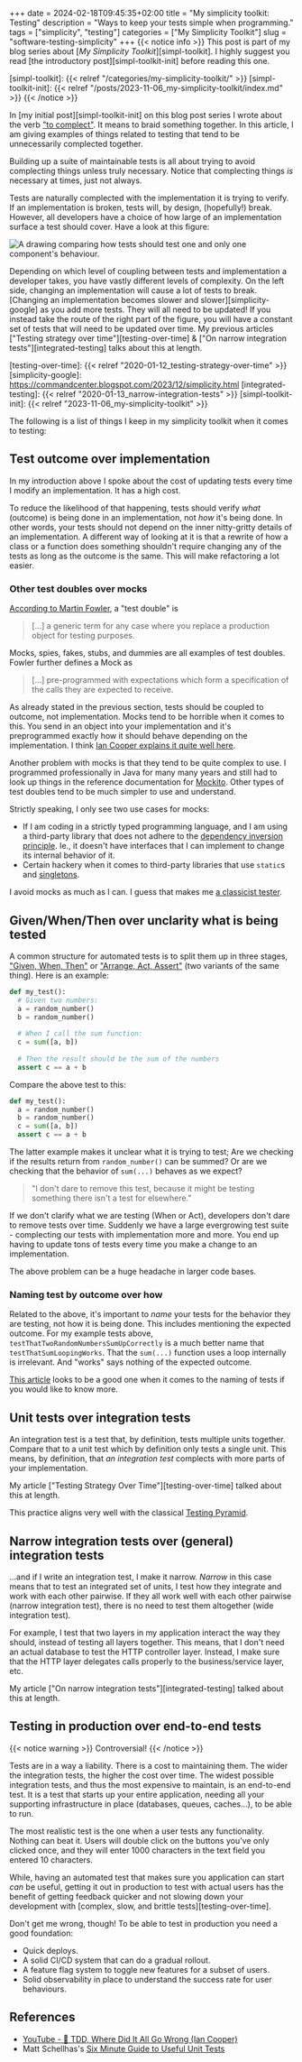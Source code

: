 +++ 
date = 2024-02-18T09:45:35+02:00
title = "My simplicity toolkit: Testing"
description = "Ways to keep your tests simple when programming."
tags = ["simplicity", "testing"]
categories = ["My Simplicity Toolkit"]
slug = "software-testing-simplicity"
+++
{{< notice info >}}
This post is part of my blog series about [_My Simplicity
Toolkit_][simpl-toolkit]. I highly suggest you read [the introductory post][simpl-toolkit-init] before reading this one.

[simpl-toolkit]: {{< relref "/categories/my-simplicity-toolkit/" >}}
[simpl-toolkit-init]: {{< relref "/posts/2023-11-06_my-simplicity-toolkit/index.md" >}}
{{< /notice >}}

In [my initial post][simpl-toolkit-init] on this blog post series I wrote about
the verb ["to complect"][complect]. It means to braid something together. In
this article, I am giving examples of things related to testing that tend to be
unnecessarily complected together.

[complect]: https://www.youtube.com/watch?si=AYiDh-n_KMwCLwl4&t=1895&v=SxdOUGdseq4&feature=youtu.be

Building up a suite of maintainable tests is all about trying to avoid
complecting things unless truly necessary. Notice that complecting things
_is_ necessary at times, just not always.

Tests are naturally complected with the implementation it is trying to verify.
If an implementation is broken, tests will, by design, (hopefully!) break.
However, all developers have a choice of how large of an implementation surface
a test should cover. Have a look at this figure:

![A drawing comparing how tests should test one and only one component's behaviour.](complected-tests.png)

Depending on which level of coupling between tests and implementation a
developer takes, you have vastly different levels of complexity. On the left
side, changing an implementation will cause a lot of tests to break. [Changing
an implementation becomes slower and slower][simplicity-google] as you add more
tests. They will all need to be updated! If you instead take the route of the
right part of the figure, you will have a constant set of tests that will need
to be updated over time. My previous articles ["Testing strategy over
time"][testing-over-time] & ["On narrow integration tests"][integrated-testing]
talks about this at length.

[testing-over-time]: {{< relref "2020-01-12_testing-strategy-over-time" >}}
[simplicity-google]: https://commandcenter.blogspot.com/2023/12/simplicity.html
[integrated-testing]: {{< relref "2020-01-13_narrow-integration-tests" >}}
[simpl-toolkit-init]: {{< relref "2023-11-06_my-simplicity-toolkit" >}}

The following is a list of things I keep in my simplicity toolkit when it comes
to testing:

## Test outcome over implementation

In my introduction above I spoke about the cost of updating tests every time I
modify an implementation. It has a high cost.

To reduce the likelihood of that happening, tests should verify _what_
(outcome) is being done in an implementation, not _how_ it's being done. In
other words, your tests should not depend on the inner nitty-gritty details of
an implementation. A different way of looking at it is that a rewrite of how a
class or a function does something shouldn't require changing any of the tests
as long as the outcome is the same. This will make refactoring a lot easier.

### Other test doubles over mocks

[According to Martin Fowler][test-double], a "test double" is
 
> [...] a generic term for any case where you replace a production object for
> testing purposes.

Mocks, spies, fakes, stubs, and dummies are all examples of test doubles.
Fowler further defines a Mock as

> [...] pre-programmed with expectations which form a specification of the
> calls they are expected to receive.

As already stated in the previous section, tests should be coupled to outcome,
not implementation. Mocks tend to be horrible when it comes to this. You send
in an object into your implementation and it's preprogrammed exactly how it
should behave depending on the implementation. I think [Ian Cooper explains it
quite well here][ian-cooper].

[test-double]: https://martinfowler.com/bliki/TestDouble.html
[ian-cooper]: https://youtu.be/EZ05e7EMOLM?si=8hI8sZ-8ZYmyB7I8&t=533

Another problem with mocks is that they tend to be quite complex to use. I
programmed professionally in Java for many many years and still had to look up
things in the reference documentation for [Mockito][mockito]. Other types of
test doubles tend to be much simpler to use and understand.

[mockito]: https://site.mockito.org/

Strictly speaking, I only see two use cases for mocks:

 * If I am coding in a strictly typed programming language, and I am using a
   third-party library that does not adhere to the [dependency inversion
   principle][dip]. Ie., it doesn't have interfaces that I can implement to
   change its internal behavior of it.
 * Certain hackery when it comes to third-party libraries that use `static`s
   and [singletons][singleton].

[dip]: https://en.wikipedia.org/wiki/Dependency_inversion_principle
[singleton]: https://refactoring.guru/design-patterns/singleton

I avoid mocks as much as I can. I guess that makes me [a classicist tester][classicist].

[classicist]: https://martinfowler.com/articles/mocksArentStubs.html

## Given/When/Then over unclarity what is being tested

A common structure for automated tests is to split them up in three stages,
["Given, When, Then"][given-when-then] or ["Arrange, Act,
Assert"][arrange-act-assert] (two variants of the same thing). Here is an
example:

```python
def my_test():
  # Given two numbers:
  a = random_number()
  b = random_number()
  
  # When I call the sum function:
  c = sum([a, b])
  
  # Then the result should be the sum of the numbers
  assert c == a + b
```
Compare the above test to this:
```python
def my_test():
  a = random_number()
  b = random_number()
  c = sum([a, b])
  assert c == a + b
```
The latter example makes it unclear what it is trying to test; Are we checking
if the results return from `random_number()` can be summed? Or are we checking
that the behavior of `sum(...)` behaves as we expect?

> "I don't dare to remove this test, because it might be testing something
> there isn't a test for elsewhere."

If we don't clarify what we are testing (When or Act), developers don't dare to
remove tests over time. Suddenly we have a large evergrowing test suite -
complecting our tests with implementation more and more. You end up having to
update tons of tests every time you make a change to an implementation.

The above problem can be a huge headache in larger code bases.

[given-when-then]: https://martinfowler.com/bliki/GivenWhenThen.html
[arrange-act-assert]: https://java-design-patterns.com/patterns/arrange-act-assert/

### Naming test by outcome over how

Related to the above, it's important to _name_ your tests for the behavior
they are testing, not how it is being done. This includes mentioning the
expected outcome. For my example tests above,
`testThatTwoRandomNumbersSumUpCorrectly` is a much better name that
`testThatSumLoopingWorks`. That the `sum(...)` function uses a loop internally
is irrelevant. And "works" says nothing of the expected outcome.

[This article][tests-naming] looks to be a good one when it comes to the naming of
tests if you would like to know more.

[tests-naming]: https://osherove.com/blog/2005/4/3/naming-standards-for-unit-tests.html

## Unit tests over integration tests

An integration test is a test that, by definition, tests multiple units
together. Compare that to a unit test which by definition only tests a single
unit. This means, by definition, that _an integration test_ complects with more
parts of your implementation.

My article ["Testing Strategy Over Time"][testing-over-time] talked about this
at length.

This practice aligns very well with the classical [Testing
Pyramid][testing-pyramid].

## Narrow integration tests over (general) integration tests

...and if I write an integration test, I make it narrow. _Narrow_ in this case
means that to test an integrated set of units, I test how they integrate and
work with each other pairwise. If they all work well with each other pairwise
(narrow integration test), there is no need to test them altogether (wide
integration test).

For example, I test that two layers in my application interact the way they
should, instead of testing all layers together. This means, that I don't need
an actual database to test the HTTP controller layer. Instead, I make sure that
the HTTP layer delegates calls properly to the business/service layer, etc.

My article ["On narrow integration tests"][integrated-testing] talked about
this at length.

## Testing in production over end-to-end tests

{{< notice warning >}}
Controversial!
{{< /notice >}}

Tests are in a way a liability. There is a cost to maintaining them. The wider
the integration tests, the higher the cost over time. The widest possible
integration tests, and thus the most expensive to maintain, is an end-to-end
test. It is a test that starts up your entire application, needing all your
supporting infrastructure in place (databases, queues, caches...), to be able
to run.

The most realistic test is the one when a user tests any functionality. Nothing
can beat it. Users will double click on the buttons you've only clicked once,
and they will enter 1000 characters in the text field you entered 10
characters.

While, having an automated test that makes sure you application can start _can_
be useful, getting it out in production to test with actual users has the
benefit of getting feedback quicker and not slowing down your development with
[complex, slow, and brittle tests][testing-over-time].

Don't get me wrong, though! To be able to test in production you need a good
foundation:

 * Quick deploys.
 * A solid CI/CD system that can do a gradual rollout.
 * A feature flag system to toggle new features for a subset of users.
 * Solid observability in place to understand the success rate for user
   behaviours.

## References

 * [YouTube - 🚀 TDD, Where Did It All Go Wrong (Ian Cooper)](https://www.youtube.com/watch?v=EZ05e7EMOLM)
 * Matt Schellhas's [Six Minute Guide to Useful Unit Tests](https://matt-schellhas.medium.com/the-five-minute-guide-to-useful-unit-tests-5f675eff01be)

[testing-pyramid]: https://martinfowler.com/bliki/TestPyramid.html
